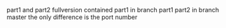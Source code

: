 part1 and part2 fullversion contained
part1 in branch part1
part2 in branch master 
the only difference is the port number